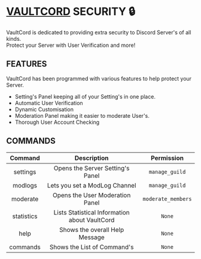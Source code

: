 # [VAULTCORD](https://discord.com/oauth2/authorize?client_id=1326296257035112548) SECURITY 🔒
VaultCord is dedicated to providing extra security to Discord Server's of all kinds.<br />
Protect your Server with User Verification and more!
## FEATURES
VaultCord has been programmed with various features to help protect your Server.
- Setting's Panel keeping all of your Setting's in one place.
- Automatic User Verification
- Dynamic Customisation
- Moderation Panel making it easier to moderate User's.
- Thorough User Account Checking
## COMMANDS
| Command | Description | Permission |
| :---: | :---: | :---: |
| settings | Opens the Server Setting's Panel | `manage_guild` |
| modlogs | Lets you set a ModLog Channel | `manage_guild` |
| moderate | Opens the User Moderation Panel | `moderate_members` |
| statistics | Lists Statistical Information about VaultCord | `None` |
| help | Shows the overall Help Message | `None` |
| commands | Shows the List of Command's | `None` |
